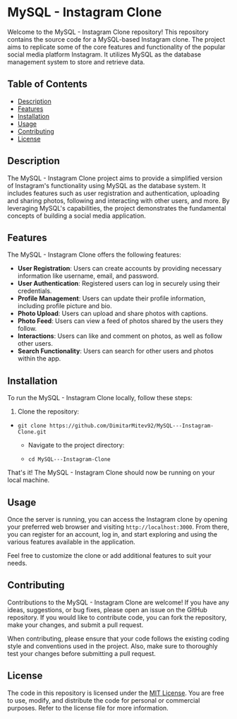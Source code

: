 MySQL - Instagram Clone
=======================

Welcome to the MySQL - Instagram Clone repository! This repository contains the source code for a MySQL-based Instagram clone. The project aims to replicate some of the core features and functionality of the popular social media platform Instagram. It utilizes MySQL as the database management system to store and retrieve data.

Table of Contents
-----------------

-   [Description](https://chat.openai.com/#description)
-   [Features](https://chat.openai.com/#features)
-   [Installation](https://chat.openai.com/#installation)
-   [Usage](https://chat.openai.com/#usage)
-   [Contributing](https://chat.openai.com/#contributing)
-   [License](https://chat.openai.com/#license)

Description
-----------

The MySQL - Instagram Clone project aims to provide a simplified version of Instagram's functionality using MySQL as the database system. It includes features such as user registration and authentication, uploading and sharing photos, following and interacting with other users, and more. By leveraging MySQL's capabilities, the project demonstrates the fundamental concepts of building a social media application.

Features
--------

The MySQL - Instagram Clone offers the following features:

-   **User Registration**: Users can create accounts by providing necessary information like username, email, and password.
-   **User Authentication**: Registered users can log in securely using their credentials.
-   **Profile Management**: Users can update their profile information, including profile picture and bio.
-   **Photo Upload**: Users can upload and share photos with captions.
-   **Photo Feed**: Users can view a feed of photos shared by the users they follow.
-   **Interactions**: Users can like and comment on photos, as well as follow other users.
-   **Search Functionality**: Users can search for other users and photos within the app.

Installation
------------

To run the MySQL - Instagram Clone locally, follow these steps:

1.  Clone the repository:

-   `git clone https://github.com/DimitarMitev92/MySQL---Instagram-Clone.git`

    -   Navigate to the project directory:

    -   `cd MySQL---Instagram-Clone`

That's it! The MySQL - Instagram Clone should now be running on your local machine.

Usage
-----

Once the server is running, you can access the Instagram clone by opening your preferred web browser and visiting `http://localhost:3000`. From there, you can register for an account, log in, and start exploring and using the various features available in the application.

Feel free to customize the clone or add additional features to suit your needs.

Contributing
------------

Contributions to the MySQL - Instagram Clone are welcome! If you have any ideas, suggestions, or bug fixes, please open an issue on the GitHub repository. If you would like to contribute code, you can fork the repository, make your changes, and submit a pull request.

When contributing, please ensure that your code follows the existing coding style and conventions used in the project. Also, make sure to thoroughly test your changes before submitting a pull request.

License
-------

The code in this repository is licensed under the [MIT License](https://github.com/DimitarMitev92/MySQL---Instagram-Clone/blob/master/LICENSE). You are free to use, modify, and distribute the code for personal or commercial purposes. Refer to the license file for more information.

